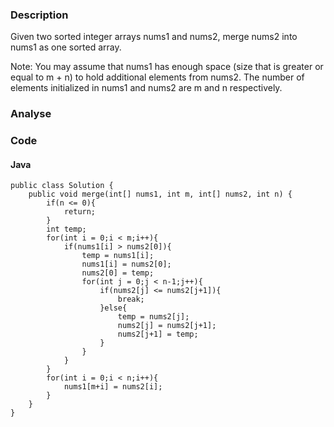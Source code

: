 ### Description
Given two sorted integer arrays nums1 and nums2, merge nums2 into nums1 as one sorted array.

Note:
You may assume that nums1 has enough space (size that is greater or equal to m + n) to hold additional elements from nums2. The number of elements initialized in nums1 and nums2 are m and n respectively.

### Analyse

### Code

#### Java
```
public class Solution {
    public void merge(int[] nums1, int m, int[] nums2, int n) {
        if(n <= 0){
            return;
        }
        int temp;
        for(int i = 0;i < m;i++){
            if(nums1[i] > nums2[0]){
                temp = nums1[i];
                nums1[i] = nums2[0];
                nums2[0] = temp;
                for(int j = 0;j < n-1;j++){
                    if(nums2[j] <= nums2[j+1]){
                        break;
                    }else{
                        temp = nums2[j];
                        nums2[j] = nums2[j+1];
                        nums2[j+1] = temp;
                    }
                }
            }
        }
        for(int i = 0;i < n;i++){
            nums1[m+i] = nums2[i];
        }
    }
}

```


